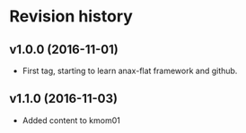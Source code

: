 Revision history
=======================================

v1.0.0 (2016-11-01)
---------------------------------------

* First tag, starting to learn anax-flat framework and github.

v1.1.0 (2016-11-03)
---------------------------------------
* Added content to kmom01
